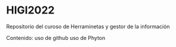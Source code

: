 # HIGI2022
Repositorio del curoso de Herraminetas y gestor de la información

Contenido:
uso de github
uso de Phyton
